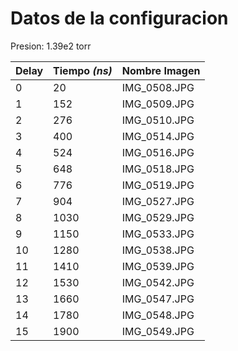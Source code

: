 # Datos de la configuracion
Presion: 1.39e2 torr

| Delay | Tiempo _(ns)_ | Nombre Imagen |
| --- | --- | --- |
| 0 | 20 | IMG_0508.JPG |
| 1 | 152 | IMG_0509.JPG |
| 2 | 276 | IMG_0510.JPG |
| 3 | 400 | IMG_0514.JPG |
| 4 | 524 | IMG_0516.JPG |
| 5 | 648 | IMG_0518.JPG |
| 6 | 776 | IMG_0519.JPG |
| 7 | 904 | IMG_0527.JPG |
| 8 | 1030 | IMG_0529.JPG |
| 9 | 1150 | IMG_0533.JPG |
| 10 | 1280 | IMG_0538.JPG |
| 11 | 1410 | IMG_0539.JPG |
| 12 | 1530 | IMG_0542.JPG |
| 13 | 1660 | IMG_0547.JPG |
| 14 | 1780 | IMG_0548.JPG |
| 15 | 1900 | IMG_0549.JPG |
